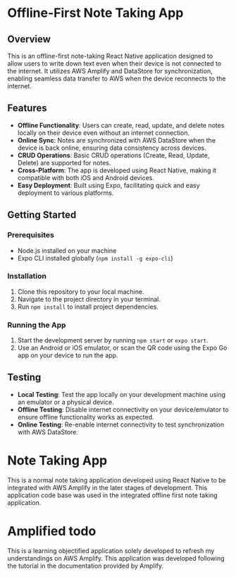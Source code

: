 # Offline-First Note Taking App

## Overview
This is an offline-first note-taking React Native application designed to allow users to write down text even when their device is not connected to the internet. It utilizes AWS Amplify and DataStore for synchronization, enabling seamless data transfer to AWS when the device reconnects to the internet.

## Features
- **Offline Functionality**: Users can create, read, update, and delete notes locally on their device even without an internet connection.
- **Online Sync**: Notes are synchronized with AWS DataStore when the device is back online, ensuring data consistency across devices.
- **CRUD Operations**: Basic CRUD operations (Create, Read, Update, Delete) are supported for notes.
- **Cross-Platform**: The app is developed using React Native, making it compatible with both iOS and Android devices.
- **Easy Deployment**: Built using Expo, facilitating quick and easy deployment to various platforms.

## Getting Started
### Prerequisites
- Node.js installed on your machine
- Expo CLI installed globally (`npm install -g expo-cli`)

### Installation
1. Clone this repository to your local machine.
2. Navigate to the project directory in your terminal.
3. Run `npm install` to install project dependencies.

### Running the App
1. Start the development server by running `npm start` or `expo start`.
2. Use an Android or iOS emulator, or scan the QR code using the Expo Go app on your device to run the app.

## Testing
- **Local Testing**: Test the app locally on your development machine using an emulator or a physical device.
- **Offline Testing**: Disable internet connectivity on your device/emulator to ensure offline functionality works as expected.
- **Online Testing**: Re-enable internet connectivity to test synchronization with AWS DataStore.

# Note Taking App
This is a normal note taking application developed using React Native to be integrated with AWS Amplify in the later stages of development.
This application code base was used in the integrated offline first note taking application.

# Amplified todo
This is a learning objectified application solely developed to refresh my understandings on AWS Amplify. This application was developed following the tutorial in the documentation provided by Amplify.


